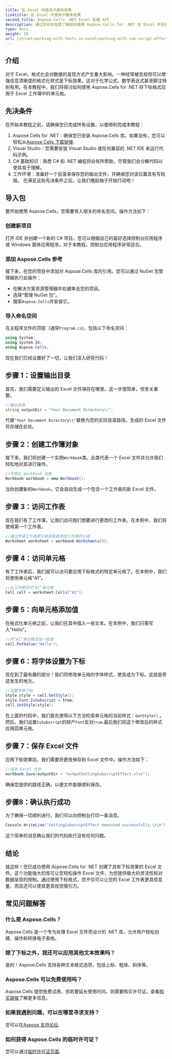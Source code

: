 ```yaml
---
title: 在 Excel 中使用子脚本效果
linktitle: 在 Excel 中使用子脚本效果
second_title: Aspose.Cells .NET Excel 处理 API
description: 通过本综合指南了解如何使用 Aspose.Cells for .NET 在 Excel 中应用下标效果。 包含分步说明。
type: docs
weight: 16
url: /zh/net/working-with-fonts-in-excel/working-with-sub-script-effects/
---
```

## 介绍
对于 Excel，格式化会对数据的呈现方式产生重大影响。一种经常被忽视但可以增强信息清晰度的格式化样式是下标效果。这对于化学公式、数学表达式甚至脚注特别有用。在本教程中，我们将探讨如何使用 Aspose.Cells for .NET 将下标格式应用于 Excel 工作簿中的单元格。
## 先决条件
在开始本教程之前，请确保您已完成所有设置，以便顺利完成本教程：
1. Aspose.Cells for .NET：确保您已安装 Aspose.Cells 库。如果没有，您可以轻松从[Aspose Cells 下载链接](https://releases.aspose.com/cells/net/).
2. Visual Studio：您需要安装 Visual Studio 或任何兼容的 .NET IDE 来运行代码示例。
3. C# 基础知识：熟悉 C# 和 .NET 编程将会有所帮助，尽管我们会分解代码以使其易于理解。
4. 工作环境：准备好一个目录来保存您的输出文件，并确保您对该位置具有写权限。
在满足这些先决条件之后，让我们撸起袖子开始行动吧！
## 导入包
要开始使用 Aspose.Cells，您需要导入相关的命名空间。操作方法如下：
### 创建新项目
打开 IDE 并创建一个新的 C# 项目。您可以根据自己的喜好选择控制台应用程序或 Windows 窗体应用程序。对于本教程，控制台应用程序非常适合。
### 添加 Aspose.Cells 参考
接下来，在您的项目中添加对 Aspose.Cells 库的引用。您可以通过 NuGet 包管理器执行此操作：
- 在解决方案资源管理器中右键单击您的项目。
- 选择“管理 NuGet 包”。
- 搜索`Aspose.Cells`并安装它。
### 导入命名空间
在主程序文件的顶部（通常`Program.cs`)，包括以下命名空间：
```csharp
using System;
using System.IO;
using Aspose.Cells;
```
现在我们已经设置好了一切，让我们深入研究代码！
## 步骤 1：设置输出目录
首先，我们需要定义输出的 Excel 文件保存在哪里。这一步很简单，但至关重要。
```csharp
//输出目录
string outputDir = "Your Document Directory\\";
```
代替`"Your Document Directory\\"`替换为您的实际目录路径。生成的 Excel 文件将存储在此处。
## 步骤 2：创建工作簿对象
接下来，我们将创建一个实例`Workbook`类。此类代表一个 Excel 文件并允许我们轻松地对其进行操作。
```csharp
//实例化 Workbook 对象
Workbook workbook = new Workbook();
```
当你创建新的`Workbook`，它会自动生成一个包含一个工作表的新 Excel 文件。
## 步骤 3：访问工作表
现在我们有了工作簿，让我们访问我们想要进行更改的工作表。在本例中，我们将使用第一个工作表。
```csharp
//通过传递工作表索引来获取新添加工作表的引用
Worksheet worksheet = workbook.Worksheets[0];
```
## 步骤 4：访问单元格
有了工作表后，我们就可以访问要应用下标格式的特定单元格了。在本例中，我们将使用单元格“A1”。
```csharp
//从工作表访问“A1”单元格
Cell cell = worksheet.Cells["A1"];
```
## 步骤 5：向单元格添加值
在格式化单元格之前，让我们在其中插入一些文本。在本例中，我们只需写入“Hello”。
```csharp
//向“A1”单元格添加一些值
cell.PutValue("Hello");
```
## 步骤 6：将字体设置为下标
现在到了最有趣的部分！我们将修改单元格的字体样式，使其成为下标。这就是奇迹发生的地方。
```csharp
//设置字体下标
Style style = cell.GetStyle();
style.Font.IsSubscript = true;
cell.SetStyle(style);
```
在上面的代码中，我们首先使用以下方法检索单元格的当前样式：`GetStyle()` 。然后，我们设置`IsSubscript`的财产`Font`反对`true`.最后我们将这个修改后的样式应用回单元格。
## 步骤 7：保存 Excel 文件
应用下标效果后，我们需要将更改保存到 Excel 文件中。操作方法如下：
```csharp
//保存 Excel 文件
workbook.Save(outputDir + "outputSettingSubscriptEffect.xlsx");
```
确保您提供的路径正确，以便文件能够顺利保存。
## 步骤8：确认执行成功
为了确保一切顺利进行，我们可以向控制台打印一条消息。
```csharp
Console.WriteLine("SettingSubscriptEffect executed successfully.\r\n");
```
这个简单的消息确认我们的代码执行没有任何问题。
## 结论
就这样！您已成功使用 Aspose.Cells for .NET 创建了具有下标效果的 Excel 文件。这个功能强大的库可让您轻松操作 Excel 文件，为您提供极大的灵活性和对数据呈现的控制。通过使用下标格式，您不仅可以让您的 Excel 工作表更具信息量，而且还可以使其更具视觉吸引力。
## 常见问题解答
### 什么是 Aspose.Cells？
Aspose.Cells 是一个专为处理 Excel 文件而设计的 .NET 库，允许用户轻松创建、操作和转换电子表格。
### 除了下标之外，我还可以应用其他文本效果吗？
是的！Aspose.Cells 支持各种文本格式选项，包括上标、粗体、斜体等。
### Aspose.Cells 可以免费使用吗？
 Aspose.Cells 提供免费试用，但若要延长使用时间，则需要购买许可证。查看[购买链接](https://purchase.aspose.com/buy)了解更多信息。
### 如果我遇到问题，可以在哪里寻求支持？
您可以在[Aspose 支持论坛](https://forum.aspose.com/c/cells/9).
### 如何获得 Aspose.Cells 的临时许可证？
您可以通过[临时许可证页面](https://purchase.aspose.com/temporary-license/).